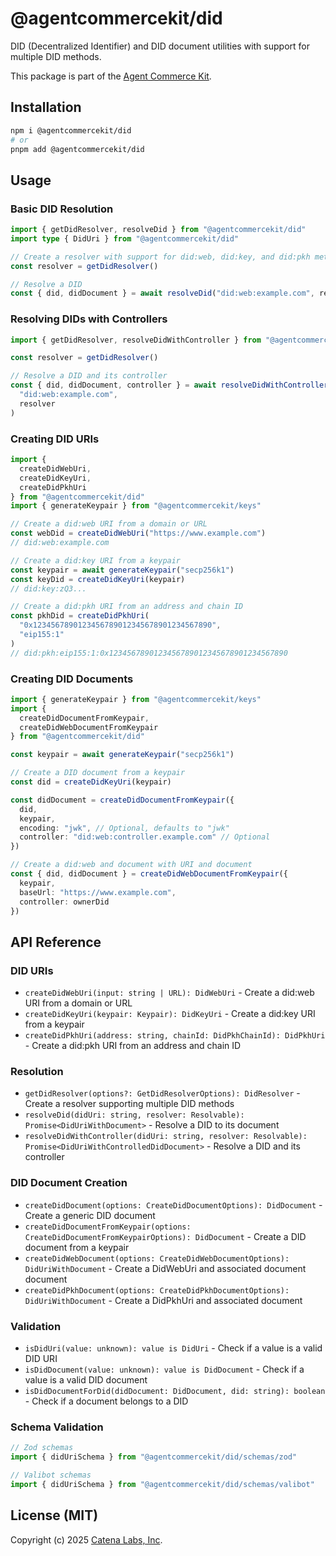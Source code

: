 # @agentcommercekit/did

DID (Decentralized Identifier) and DID document utilities with support for multiple DID methods.

This package is part of the [Agent Commerce Kit](https://www.agentcommercekit.com).

## Installation

```sh
npm i @agentcommercekit/did
# or
pnpm add @agentcommercekit/did
```

## Usage

### Basic DID Resolution

```ts
import { getDidResolver, resolveDid } from "@agentcommercekit/did"
import type { DidUri } from "@agentcommercekit/did"

// Create a resolver with support for did:web, did:key, and did:pkh methods
const resolver = getDidResolver()

// Resolve a DID
const { did, didDocument } = await resolveDid("did:web:example.com", resolver)
```

### Resolving DIDs with Controllers

```ts
import { getDidResolver, resolveDidWithController } from "@agentcommercekit/did"

const resolver = getDidResolver()

// Resolve a DID and its controller
const { did, didDocument, controller } = await resolveDidWithController(
  "did:web:example.com",
  resolver
)
```

### Creating DID URIs

```ts
import {
  createDidWebUri,
  createDidKeyUri,
  createDidPkhUri
} from "@agentcommercekit/did"
import { generateKeypair } from "@agentcommercekit/keys"

// Create a did:web URI from a domain or URL
const webDid = createDidWebUri("https://www.example.com")
// did:web:example.com

// Create a did:key URI from a keypair
const keypair = await generateKeypair("secp256k1")
const keyDid = createDidKeyUri(keypair)
// did:key:zQ3...

// Create a did:pkh URI from an address and chain ID
const pkhDid = createDidPkhUri(
  "0x1234567890123456789012345678901234567890",
  "eip155:1"
)
// did:pkh:eip155:1:0x1234567890123456789012345678901234567890
```

### Creating DID Documents

```ts
import { generateKeypair } from "@agentcommercekit/keys"
import {
  createDidDocumentFromKeypair,
  createDidWebDocumentFromKeypair
} from "@agentcommercekit/did"

const keypair = await generateKeypair("secp256k1")

// Create a DID document from a keypair
const did = createDidKeyUri(keypair)

const didDocument = createDidDocumentFromKeypair({
  did,
  keypair,
  encoding: "jwk", // Optional, defaults to "jwk"
  controller: "did:web:controller.example.com" // Optional
})

// Create a did:web and document with URI and document
const { did, didDocument } = createDidWebDocumentFromKeypair({
  keypair,
  baseUrl: "https://www.example.com",
  controller: ownerDid
})
```

## API Reference

### DID URIs

- `createDidWebUri(input: string | URL): DidWebUri` - Create a did:web URI from a domain or URL
- `createDidKeyUri(keypair: Keypair): DidKeyUri` - Create a did:key URI from a keypair
- `createDidPkhUri(address: string, chainId: DidPkhChainId): DidPkhUri` - Create a did:pkh URI from an address and chain ID

### Resolution

- `getDidResolver(options?: GetDidResolverOptions): DidResolver` - Create a resolver supporting multiple DID methods
- `resolveDid(didUri: string, resolver: Resolvable): Promise<DidUriWithDocument>` - Resolve a DID to its document
- `resolveDidWithController(didUri: string, resolver: Resolvable): Promise<DidUriWithControlledDidDocument>` - Resolve a DID and its controller

### DID Document Creation

- `createDidDocument(options: CreateDidDocumentOptions): DidDocument` - Create a generic DID document
- `createDidDocumentFromKeypair(options: CreateDidDocumentFromKeypairOptions): DidDocument` - Create a DID document from a keypair
- `createDidWebDocument(options: CreateDidWebDocumentOptions): DidUriWithDocument` - Create a DidWebUri and associated document document
- `createDidPkhDocument(options: CreateDidPkhDocumentOptions): DidUriWithDocument` - Create a DidPkhUri and associated document

### Validation

- `isDidUri(value: unknown): value is DidUri` - Check if a value is a valid DID URI
- `isDidDocument(value: unknown): value is DidDocument` - Check if a value is a valid DID document
- `isDidDocumentForDid(didDocument: DidDocument, did: string): boolean` - Check if a document belongs to a DID

### Schema Validation

```ts
// Zod schemas
import { didUriSchema } from "@agentcommercekit/did/schemas/zod"

// Valibot schemas
import { didUriSchema } from "@agentcommercekit/did/schemas/valibot"
```

## License (MIT)

Copyright (c) 2025 [Catena Labs, Inc](https://catenalabs.com).
